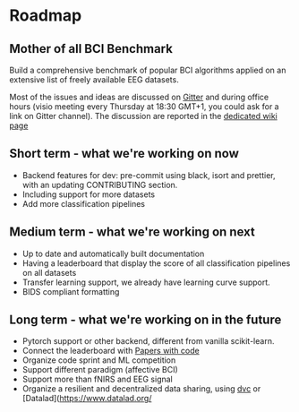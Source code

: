 # Roadmap

## Mother of all BCI Benchmark

Build a comprehensive benchmark of popular BCI algorithms applied on an extensive list of
freely available EEG datasets.

Most of the issues and ideas are discussed on
[Gitter](https://gitter.im/moabb_dev/community) and during office hours (visio meeting
every Thursday at 18:30 GMT+1, you could ask for a link on Gitter channel). The discussion
are reported in the
[dedicated wiki page](https://github.com/NeuroTechX/moabb/wiki/Weekly-MOABB-meeting)

## Short term - what we're working on now

- Backend features for dev: pre-commit using black, isort and prettier, with an updating
  CONTRIBUTING section.
- Including support for more datasets
- Add more classification pipelines

## Medium term - what we're working on next

- Up to date and automatically built documentation
- Having a leaderboard that display the score of all classification pipelines on all
  datasets
- Transfer learning support, we already have learning curve support.
- BIDS compliant formatting

## Long term - what we're working on in the future

- Pytorch support or other backend, different from vanilla scikit-learn.
- Connect the leaderboard with [Papers with code](https://paperswithcode.com/task/eeg)
- Organize code sprint and ML competition
- Support different paradigm (affective BCI)
- Support more than fNIRS and EEG signal
- Organize a resilient and decentralized data sharing, using [dvc](https://dvc.org/) or
  [Datalad](https://www.datalad.org/
